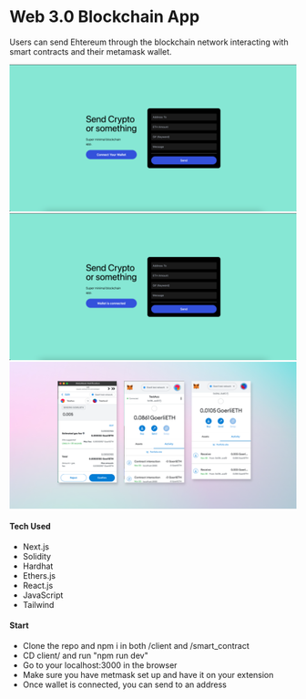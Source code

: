 # Web 3.0 Blockchain App

Users can send Ehtereum through the blockchain network interacting with smart contracts and their metamask wallet.

![home](https://github.com/josemourinho333/curly-octo-broccoli/blob/master/docs/w3-home.png?raw=true)
![connected](https://github.com/josemourinho333/curly-octo-broccoli/blob/master/docs/w3-connected.png?raw=true)
![send](https://github.com/josemourinho333/curly-octo-broccoli/blob/master/docs/w3-metainfo.png?raw=true)

#### Tech Used
* Next.js
* Solidity
* Hardhat
* Ethers.js
* React.js
* JavaScript
* Tailwind

#### Start
* Clone the repo and npm i in both /client and /smart_contract
* CD client/ and run "npm run dev"
* Go to your localhost:3000 in the browser
* Make sure you have metmask set up and have it on your extension
* Once wallet is connected, you can send to an address
